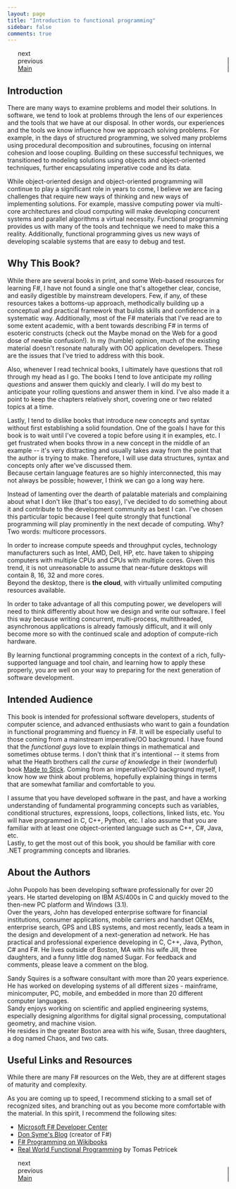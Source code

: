 ```yaml
---
layout: page
title: "Introduction to functional programming"
sidebar: false
comments: true
---
```

<link rel="stylesheet" type="text/css" href="/stylesheets/fsurvival.css"/>

<ul style="list-style:none">
<li class="right">
next
</li>
<li style="float: right">
 | 
</li>
    <li class="right">
previous
    </li>
    <li style="float:right">
    |
    </li>
    <li class="right">
    <a href="\fsurvival\toc">Main</a>    
    </li>
</ul>

## Introduction
There are many ways to examine problems and model their solutions. 
In software, we tend to look at problems through the lens of our experiences and the tools that we have at our disposal. 
In other words, our experiences and the tools we know influence how we approach solving problems. 
For example, in the days of structured programming, we solved many problems using procedural decomposition and subroutines, focusing on internal cohesion and loose coupling. 
Building on these successful techniques, we transitioned to modeling solutions using objects and object-oriented techniques, further encapsulating imperative code and its data.

While object-oriented design and object-oriented programming will continue to play a significant role in years to come, 
I believe we are facing challenges that require new ways of thinking and new ways of implementing solutions. 
For example, massive computing power via multi-core architectures and cloud computing will make developing concurrent systems and parallel algorithms a virtual necessity. 
Functional programming provides us with many of the tools and technique we need to make this a reality. 
Additionally, functional programming gives us new ways of developing scalable systems that are easy to debug and test.

## Why This Book?
While there are several books in print, and some Web-based resources for learning F#, I have not found a single one that's altogether clear, concise, and easily digestible by mainstream developers. 
Few, if any, of these resources takes a bottoms-up approach, methodically building up a conceptual and practical framework that builds skills and confidence in a systematic way. 
Additionally, most of the F# materials that I've read are to some extent academic, with a bent towards describing F# in terms of esoteric constructs 
(check out the Maybe monad on the Web for a good dose of newbie confusion!). 
In my (humble) opinion, much of the existing material doesn't resonate naturally with OO application developers. 
These are the issues that I've tried to address with this book.

Also, whenever I read technical books, I ultimately have questions that roll through my head as I go. 
The books I tend to love anticipate my *rolling questions* and answer them quickly and clearly. 
I will do my best to anticipate your rolling questions and answer them in kind. 
I've also made it a point to keep the chapters relatively short, covering one or two related topics at a time.

Lastly, I tend to dislike books that introduce new concepts and syntax without first establishing a solid foundation. 
One of the goals I have for this book is to wait until I've covered a topic before using it in examples, etc. 
I get frustrated when books throw in a new concept in the middle of an example -- it's very distracting and usually takes away from the point that the author is trying to make. 
Therefore, I will use data structures, syntax and concepts only after we've discussed them.  
Because certain language features are so highly interconnected, this may not always be possible; however, I think we can go a long way here.

Instead of lamenting over the dearth of palatable materials and complaining about what I don't like (that's too easy), 
I've decided to do something about it and contribute to the development community as best I can. 
I've chosen this particular topic because I feel quite strongly that functional programming will play prominently in the next decade of computing. 
Why? Two words: multicore processors.

In order to increase compute speeds and throughput cycles, technology manufacturers such as Intel, AMD, Dell, HP, etc. have taken to shipping computers with multiple CPUs and CPUs with multiple cores. 
Given this trend, it is not unreasonable to assume that near-future desktops will contain 8, 16, 32 and more cores.  
Beyond the desktop, there is **the cloud**, with virtually unlimited computing resources available.

In order to take advantage of all this computing power, we developers will need to think differently about how we design and write our software. 
I feel this way because writing concurrent, multi-process, multithreaded, asynchronous applications is already famously difficult, and it will only become more so with the continued scale and 
adoption of compute-rich hardware.

By learning functional programming concepts in the context of a rich, fully-supported language and tool chain, and learning how to apply these properly, 
you are well on your way to preparing for the next generation of software development.

## Intended Audience
This book is intended for professional software developers, students of computer science, and advanced enthusiasts who want to gain a foundation in functional programming and fluency in F#. 
It will be especially useful to those coming from a mainstream imperative/OO background. 
I have found that the *functional guys* love to explain things in mathematical and sometimes obtuse terms. 
I don't think that it's intentional -- it stems from what the Heath brothers call *the curse of knowledge* in their (wonderful) book [Made to Stick](https://en.wikipedia.org/wiki/Made_to_Stick). 
Coming from an imperative/OO background myself, I know how *we* think about problems, hopefully explaining things in terms that are somewhat familiar and comfortable to you.

I assume that you have developed software in the past, and have a working understanding of fundamental programming concepts such as variables, conditional structures, expressions, loops, 
collections, linked lists, etc. 
You will have programmed in C, C++, Python, etc. 
I also assume that you are familiar with at least one object-oriented language such as C++, C#, Java, etc.  
Lastly, to get the most out of this book, you should be familiar with core .NET programming concepts and libraries.

## About the Authors
John Puopolo has been developing software professionally for over 20 years. He started developing on IBM AS/400s in C and quickly moved to the then-new PC platform and Windows (3.1).  
Over the years, John has developed enterprise software for financial institutions, consumer applications, mobile carriers and handset OEMs, enterprise search, GPS and LBS systems, 
and most recently, leads a team in the design and development of a next-generation ad network. 
He has practical and professional experience developing in C, C++, Java, Python, C# and F#. 
He lives outside of Boston, MA with his wife Jill, three daughters, and a funny little dog named Sugar. 
For feedback and comments, please leave a comment on the blog.

Sandy Squires is a software consultant with more than 20 years experience.  
He has worked on developing systems of all different sizes - mainframe, minicomputer, PC, mobile, and embedded in more than 20 different computer languages.  
Sandy enjoys working on scientific and applied engineering systems, especially designing algorithms for digital signal processing, computational geometry, and machine vision.  
He resides in the greater Boston area with his wife, Susan, three daughters, a dog named Chaos, and two cats.

## Useful Links and Resources
While there are many F# resources on the Web, they are at different stages of maturity and complexity. 

As you are coming up to speed, I recommend sticking to a small set of recognized sites, and branching out as you become more comfortable with the material.
In this spirit, I recommend the following sites:

+ [Microsoft F# Developer Center](http://msdn.microsoft.com/en-us/vstudio/hh388569.aspx)
+ [Don Syme's Blog](http://blogs.msdn.com/b/dsyme/) (creator of F#)
+ [F# Programming on Wikibooks](https://en.wikibooks.org/wiki/F_Sharp_Programming)
+ [Real World Functional Programming](http://www.functional-programming.net/) by Tomas Petricek

<ul style="list-style:none">
<li class="right">
next
</li>
<li style="float: right">
 | 
</li>
    <li class="right">
previous
    </li>
    <li style="float:right">
    |
    </li>
    <li class="right">
    <a href="\fsurvival\toc">Main</a>    
    </li>
</ul>
